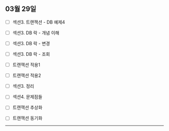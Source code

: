 ## 03월 29일

- [ ] 섹션3. 트랜잭션 - DB 예제4
- [ ] 섹션3. DB 락 - 개념 이해
- [ ] 섹션3. DB 락 - 변경
- [ ] 섹션3. DB 락 - 조회
- [ ] 트랜잭션 적용1
- [ ] 트랜잭션 적용2
- [ ] 섹션3. 정리
- [ ] 섹션4. 문제점들
- [ ] 트랜잭션 추상화
- [ ] 트랜잭션 동기화


---




